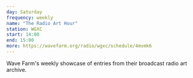 ```yaml
---
day: Saturday
frequency: weekly
name: "The Radio Art Hour"
station: WGXC
start: 14:00
end: 15:00
more: https://wavefarm.org/radio/wgxc/schedule/4mvmk6
---
```


Wave Farm's weekly showcase of entries from their broadcast radio art archive.
